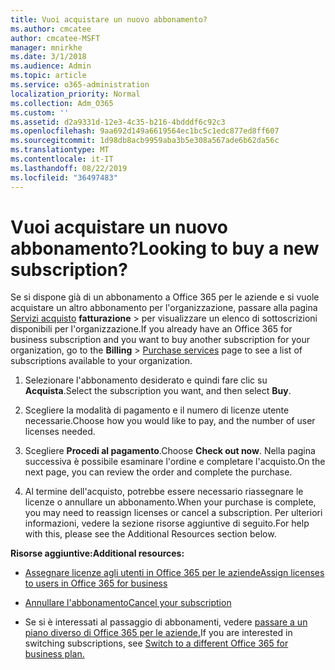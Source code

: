 ```yaml
---
title: Vuoi acquistare un nuovo abbonamento?
ms.author: cmcatee
author: cmcatee-MSFT
manager: mnirkhe
ms.date: 3/1/2018
ms.audience: Admin
ms.topic: article
ms.service: o365-administration
localization_priority: Normal
ms.collection: Adm_O365
ms.custom: ''
ms.assetid: d2a9331d-12e3-4c35-b216-4bdddf6c92c3
ms.openlocfilehash: 9aa692d149a6619564ec1bc5c1edc877ed8ff607
ms.sourcegitcommit: 1d98db8acb9959aba3b5e308a567ade6b62da56c
ms.translationtype: MT
ms.contentlocale: it-IT
ms.lasthandoff: 08/22/2019
ms.locfileid: "36497483"
---
```

# <a name="looking-to-buy-a-new-subscription"></a><span data-ttu-id="bf346-102">Vuoi acquistare un nuovo abbonamento?</span><span class="sxs-lookup"><span data-stu-id="bf346-102">Looking to buy a new subscription?</span></span>

<span data-ttu-id="bf346-103">Se si dispone già di un abbonamento a Office 365 per le aziende e si vuole acquistare un altro abbonamento per l'organizzazione, passare alla pagina [Servizi acquisto](https://go.microsoft.com/fwlink/p/?linkid=868433) **fatturazione** \> per visualizzare un elenco di sottoscrizioni disponibili per l'organizzazione.</span><span class="sxs-lookup"><span data-stu-id="bf346-103">If you already have an Office 365 for business subscription and you want to buy another subscription for your organization, go to the **Billing** \> [Purchase services](https://go.microsoft.com/fwlink/p/?linkid=868433) page to see a list of subscriptions available to your organization.</span></span>
 
1. <span data-ttu-id="bf346-104">Selezionare l'abbonamento desiderato e quindi fare clic su **Acquista**.</span><span class="sxs-lookup"><span data-stu-id="bf346-104">Select the subscription you want, and then select **Buy**.</span></span>

2. <span data-ttu-id="bf346-105">Scegliere la modalità di pagamento e il numero di licenze utente necessarie.</span><span class="sxs-lookup"><span data-stu-id="bf346-105">Choose how you would like to pay, and the number of user licenses needed.</span></span>

3. <span data-ttu-id="bf346-106">Scegliere **Procedi al pagamento**.</span><span class="sxs-lookup"><span data-stu-id="bf346-106">Choose **Check out now**.</span></span> <span data-ttu-id="bf346-107">Nella pagina successiva è possibile esaminare l'ordine e completare l'acquisto.</span><span class="sxs-lookup"><span data-stu-id="bf346-107">On the next page, you can review the order and complete the purchase.</span></span>

4. <span data-ttu-id="bf346-108">Al termine dell'acquisto, potrebbe essere necessario riassegnare le licenze o annullare un abbonamento.</span><span class="sxs-lookup"><span data-stu-id="bf346-108">When your purchase is complete, you may need to reassign licenses or cancel a subscription.</span></span> <span data-ttu-id="bf346-109">Per ulteriori informazioni, vedere la sezione risorse aggiuntive di seguito.</span><span class="sxs-lookup"><span data-stu-id="bf346-109">For help with this, please see the Additional Resources section below.</span></span>

 <span data-ttu-id="bf346-110">**Risorse aggiuntive:**</span><span class="sxs-lookup"><span data-stu-id="bf346-110">**Additional resources:**</span></span>
  
- [<span data-ttu-id="bf346-111">Assegnare licenze agli utenti in Office 365 per le aziende</span><span class="sxs-lookup"><span data-stu-id="bf346-111">Assign licenses to users in Office 365 for business</span></span>](https://docs.microsoft.com/office365/admin/subscriptions-and-billing/assign-licenses-to-users)
    
- [<span data-ttu-id="bf346-112">Annullare l'abbonamento</span><span class="sxs-lookup"><span data-stu-id="bf346-112">Cancel your subscription</span></span>](https://docs.microsoft.com/office365/admin/subscriptions-and-billing/cancel-your-subscription)
    
- <span data-ttu-id="bf346-113">Se si è interessati al passaggio di abbonamenti, vedere [passare a un piano diverso di Office 365 per le aziende.](https://docs.microsoft.com/office365/admin/subscriptions-and-billing/switch-to-a-different-plan)</span><span class="sxs-lookup"><span data-stu-id="bf346-113">If you are interested in switching subscriptions, see [Switch to a different Office 365 for business plan.](https://docs.microsoft.com/office365/admin/subscriptions-and-billing/switch-to-a-different-plan)</span></span>